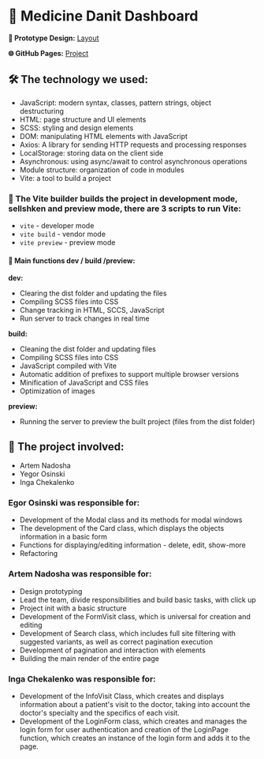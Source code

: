 # 🚀 Medicine Danit Dashboard

**🎨 Prototype Design:** [Layout](https://www.figma.com/file/bbqcxW6wiTwPXDPHjyfUwZ/Untitled?node-id=0-1)

**🌐 GitHub Pages:** [Project](https://artemnadosha.github.io/project-step-cards/)

## 🛠 The technology we used:
- JavaScript: modern syntax, classes, pattern strings, object destructuring
- HTML: page structure and UI elements
- SCSS: styling and design elements
- DOM: manipulating HTML elements with JavaScript
- Axios: A library for sending HTTP requests and processing responses
- LocalStorage: storing data on the client side
- Asynchronous: using async/await to control asynchronous operations
- Module structure: organization of code in modules
- Vite: a tool to build a project

### 🧰 The Vite builder builds the project in development mode, sellshken and preview mode, there are 3 scripts to run Vite:
- `vite` - developer mode
- `vite build` - vendor mode
- `vite preview` - preview mode

#### 🎯 Main functions dev / build /preview:
**dev:**
- Clearing the dist folder and updating the files
- Compiling SCSS files into CSS
- Change tracking in HTML, SCCS, JavaScript
- Run server to track changes in real time

**build:**
- Cleaning the dist folder and updating files
- Compiling SCSS files into CSS
- JavaScript compiled with Vite
- Automatic addition of prefixes to support multiple browser versions
- Minification of JavaScript and CSS files
- Optimization of images

**preview:**
- Running the server to preview the built project (files from the dist folder)


## 👥 The project involved:
- Artem Nadosha
- Yegor Osinski
- Inga Chekalenko

### Egor Osinski was responsible for:
- Development of the Modal class and its methods for modal windows
- The development of the Card class, which displays the objects information in a basic form
- Functions for displaying/editing information - delete, edit, show-more
- Refactoring

### Artem Nadosha was responsible for:
- Design prototyping
- Lead the team, divide responsibilities and build basic tasks, with click up
- Project init with a basic structure
- Development of the FormVisit class, which is universal for creation and editing
- Development of Search class, which includes full site filtering with suggested variants, as well as correct pagination execution
- Development of pagination and interaction with elements
- Building the main render of the entire page

### Inga Chekalenko was responsible for:
- Development of the InfoVisit Class, which creates and displays information about a patient's visit to the doctor, taking into account the doctor's specialty and the specifics of each visit.
- Development of the LoginForm class, which creates and manages the login form for user authentication and creation of the LoginPage function, which creates an instance of the login form and adds it to the page.
 